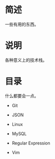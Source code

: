 # 简述

一些有用的东西。

# 说明

各种意义上的技术栈。

# 目录

什么都要会一点。

+ Git

+ JSON

+ Linux

+ MySQL

+ Regular Expression

+ Vim
